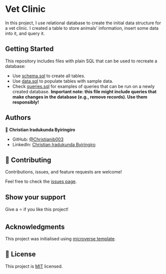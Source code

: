 # Vet Clinic
In this project, I use relational database to create the initial data structure for a vet clinic. I created a table to store animals' information, insert some data into it, and query it.

## Getting Started

This repository includes files with plain SQL that can be used to recreate a database:

- Use [schema.sql](./schema.sql) to create all tables.
- Use [data.sql](./data.sql) to populate tables with sample data.
- Check [queries.sql](./queries.sql) for examples of queries that can be run on a newly created database. **Important note: this file might include queries that make changes in the database (e.g., remove records). Use them responsibly!**


## Authors

👤 **Christian Iradukunda Byiringiro**

- GitHub: [@Christianib003](https://github.com/Christianib003)
- LinkedIn: [Christian Iradukunda Byiringiro](https://www.linkedin.com/in/christian-iradukunda/)

## 🤝 Contributing

Contributions, issues, and feature requests are welcome!

Feel free to check the [issues page](https://github.com/Christianib003/Vet-Clinic/issues).

## Show your support

Give a ⭐️ if you like this project!

## Acknowledgments

This project was initialised using [microverse template](https://github.com/microverseinc/curriculum-template-databases).

## 📝 License

This project is [MIT](./MIT.md) licensed.
